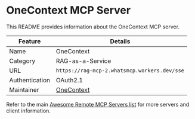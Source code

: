 # OneContext MCP Server

This README provides information about the OneContext MCP server.

| Feature        | Details                                      |
| -------------- | -------------------------------------------- |
| Name           | OneContext                                   |
| Category       | RAG-as-a-Service                             |
| URL            | `https://rag-mcp-2.whatsmcp.workers.dev/sse` |
| Authentication | OAuth2.1                                     |
| Maintainer     | [OneContext](https://onecontext.ai)          |

Refer to the main [Awesome Remote MCP Servers list](../../README.md) for more servers and client information.
